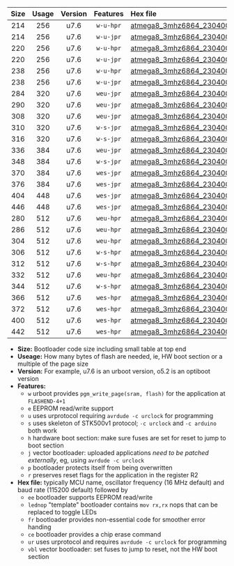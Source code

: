|Size|Usage|Version|Features|Hex file|
|:-:|:-:|:-:|:-:|:--|
|214|256|u7.6|`w-u-hpr`|[atmega8_3mhz6864_230400bps_ur.hex](https://raw.githubusercontent.com/stefanrueger/urboot/main//atmega8_3mhz6864_230400bps_ur.hex)|
|214|256|u7.6|`w-u-jpr`|[atmega8_3mhz6864_230400bps_ur_vbl.hex](https://raw.githubusercontent.com/stefanrueger/urboot/main//atmega8_3mhz6864_230400bps_ur_vbl.hex)|
|220|256|u7.6|`w-u-hpr`|[atmega8_3mhz6864_230400bps_lednop_ur.hex](https://raw.githubusercontent.com/stefanrueger/urboot/main//atmega8_3mhz6864_230400bps_lednop_ur.hex)|
|220|256|u7.6|`w-u-jpr`|[atmega8_3mhz6864_230400bps_lednop_ur_vbl.hex](https://raw.githubusercontent.com/stefanrueger/urboot/main//atmega8_3mhz6864_230400bps_lednop_ur_vbl.hex)|
|238|256|u7.6|`w-u-hpr`|[atmega8_3mhz6864_230400bps_lednop_fr_ur.hex](https://raw.githubusercontent.com/stefanrueger/urboot/main//atmega8_3mhz6864_230400bps_lednop_fr_ur.hex)|
|238|256|u7.6|`w-u-jpr`|[atmega8_3mhz6864_230400bps_lednop_fr_ur_vbl.hex](https://raw.githubusercontent.com/stefanrueger/urboot/main//atmega8_3mhz6864_230400bps_lednop_fr_ur_vbl.hex)|
|284|320|u7.6|`weu-jpr`|[atmega8_3mhz6864_230400bps_ee_ur_vbl.hex](https://raw.githubusercontent.com/stefanrueger/urboot/main//atmega8_3mhz6864_230400bps_ee_ur_vbl.hex)|
|290|320|u7.6|`weu-jpr`|[atmega8_3mhz6864_230400bps_ee_lednop_ur_vbl.hex](https://raw.githubusercontent.com/stefanrueger/urboot/main//atmega8_3mhz6864_230400bps_ee_lednop_ur_vbl.hex)|
|308|320|u7.6|`weu-jpr`|[atmega8_3mhz6864_230400bps_ee_lednop_fr_ur_vbl.hex](https://raw.githubusercontent.com/stefanrueger/urboot/main//atmega8_3mhz6864_230400bps_ee_lednop_fr_ur_vbl.hex)|
|310|320|u7.6|`w-s-jpr`|[atmega8_3mhz6864_230400bps_vbl.hex](https://raw.githubusercontent.com/stefanrueger/urboot/main//atmega8_3mhz6864_230400bps_vbl.hex)|
|316|320|u7.6|`w-s-jpr`|[atmega8_3mhz6864_230400bps_lednop_vbl.hex](https://raw.githubusercontent.com/stefanrueger/urboot/main//atmega8_3mhz6864_230400bps_lednop_vbl.hex)|
|336|384|u7.6|`weu-jpr`|[atmega8_3mhz6864_230400bps_ee_lednop_fr_ce_ur_vbl.hex](https://raw.githubusercontent.com/stefanrueger/urboot/main//atmega8_3mhz6864_230400bps_ee_lednop_fr_ce_ur_vbl.hex)|
|348|384|u7.6|`w-s-jpr`|[atmega8_3mhz6864_230400bps_lednop_fr_vbl.hex](https://raw.githubusercontent.com/stefanrueger/urboot/main//atmega8_3mhz6864_230400bps_lednop_fr_vbl.hex)|
|370|384|u7.6|`wes-jpr`|[atmega8_3mhz6864_230400bps_ee_vbl.hex](https://raw.githubusercontent.com/stefanrueger/urboot/main//atmega8_3mhz6864_230400bps_ee_vbl.hex)|
|376|384|u7.6|`wes-jpr`|[atmega8_3mhz6864_230400bps_ee_lednop_vbl.hex](https://raw.githubusercontent.com/stefanrueger/urboot/main//atmega8_3mhz6864_230400bps_ee_lednop_vbl.hex)|
|404|448|u7.6|`wes-jpr`|[atmega8_3mhz6864_230400bps_ee_lednop_fr_vbl.hex](https://raw.githubusercontent.com/stefanrueger/urboot/main//atmega8_3mhz6864_230400bps_ee_lednop_fr_vbl.hex)|
|446|448|u7.6|`wes-jpr`|[atmega8_3mhz6864_230400bps_ee_lednop_fr_ce_vbl.hex](https://raw.githubusercontent.com/stefanrueger/urboot/main//atmega8_3mhz6864_230400bps_ee_lednop_fr_ce_vbl.hex)|
|280|512|u7.6|`weu-hpr`|[atmega8_3mhz6864_230400bps_ee_ur.hex](https://raw.githubusercontent.com/stefanrueger/urboot/main//atmega8_3mhz6864_230400bps_ee_ur.hex)|
|286|512|u7.6|`weu-hpr`|[atmega8_3mhz6864_230400bps_ee_lednop_ur.hex](https://raw.githubusercontent.com/stefanrueger/urboot/main//atmega8_3mhz6864_230400bps_ee_lednop_ur.hex)|
|304|512|u7.6|`weu-hpr`|[atmega8_3mhz6864_230400bps_ee_lednop_fr_ur.hex](https://raw.githubusercontent.com/stefanrueger/urboot/main//atmega8_3mhz6864_230400bps_ee_lednop_fr_ur.hex)|
|306|512|u7.6|`w-s-hpr`|[atmega8_3mhz6864_230400bps.hex](https://raw.githubusercontent.com/stefanrueger/urboot/main//atmega8_3mhz6864_230400bps.hex)|
|312|512|u7.6|`w-s-hpr`|[atmega8_3mhz6864_230400bps_lednop.hex](https://raw.githubusercontent.com/stefanrueger/urboot/main//atmega8_3mhz6864_230400bps_lednop.hex)|
|332|512|u7.6|`weu-hpr`|[atmega8_3mhz6864_230400bps_ee_lednop_fr_ce_ur.hex](https://raw.githubusercontent.com/stefanrueger/urboot/main//atmega8_3mhz6864_230400bps_ee_lednop_fr_ce_ur.hex)|
|344|512|u7.6|`w-s-hpr`|[atmega8_3mhz6864_230400bps_lednop_fr.hex](https://raw.githubusercontent.com/stefanrueger/urboot/main//atmega8_3mhz6864_230400bps_lednop_fr.hex)|
|366|512|u7.6|`wes-hpr`|[atmega8_3mhz6864_230400bps_ee.hex](https://raw.githubusercontent.com/stefanrueger/urboot/main//atmega8_3mhz6864_230400bps_ee.hex)|
|372|512|u7.6|`wes-hpr`|[atmega8_3mhz6864_230400bps_ee_lednop.hex](https://raw.githubusercontent.com/stefanrueger/urboot/main//atmega8_3mhz6864_230400bps_ee_lednop.hex)|
|400|512|u7.6|`wes-hpr`|[atmega8_3mhz6864_230400bps_ee_lednop_fr.hex](https://raw.githubusercontent.com/stefanrueger/urboot/main//atmega8_3mhz6864_230400bps_ee_lednop_fr.hex)|
|442|512|u7.6|`wes-hpr`|[atmega8_3mhz6864_230400bps_ee_lednop_fr_ce.hex](https://raw.githubusercontent.com/stefanrueger/urboot/main//atmega8_3mhz6864_230400bps_ee_lednop_fr_ce.hex)|

- **Size:** Bootloader code size including small table at top end
- **Useage:** How many bytes of flash are needed, ie, HW boot section or a multiple of the page size
- **Version:** For example, u7.6 is an urboot version, o5.2 is an optiboot version
- **Features:**
  + `w` urboot provides `pgm_write_page(sram, flash)` for the application at `FLASHEND-4+1`
  + `e` EEPROM read/write support
  + `u` uses urprotocol requiring `avrdude -c urclock` for programming
  + `s` uses skeleton of STK500v1 protocol; `-c urclock` and `-c arduino` both work
  + `h` hardware boot section: make sure fuses are set for reset to jump to boot section
  + `j` vector bootloader: uploaded applications *need to be patched externally*, eg, using `avrdude -c urclock`
  + `p` bootloader protects itself from being overwritten
  + `r` preserves reset flags for the application in the register R2
- **Hex file:** typically MCU name, oscillator frequency (16 MHz default) and baud rate (115200 default) followed by
  + `ee` bootloader supports EEPROM read/write
  + `lednop` "template" bootloader contains `mov rx,rx` nops that can be replaced to toggle LEDs
  + `fr` bootloader provides non-essential code for smoother error handing
  + `ce` bootloader provides a chip erase command
  + `ur` uses urprotocol and requires `avrdude -c urclock` for programming
  + `vbl` vector bootloader: set fuses to jump to reset, not the HW boot section
